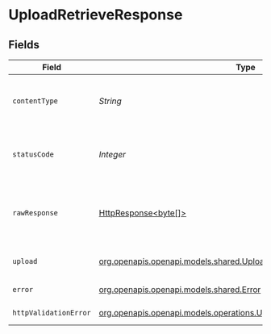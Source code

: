 # UploadRetrieveResponse


## Fields

| Field                                                                                                                                    | Type                                                                                                                                     | Required                                                                                                                                 | Description                                                                                                                              |
| ---------------------------------------------------------------------------------------------------------------------------------------- | ---------------------------------------------------------------------------------------------------------------------------------------- | ---------------------------------------------------------------------------------------------------------------------------------------- | ---------------------------------------------------------------------------------------------------------------------------------------- |
| `contentType`                                                                                                                            | *String*                                                                                                                                 | :heavy_check_mark:                                                                                                                       | HTTP response content type for this operation                                                                                            |
| `statusCode`                                                                                                                             | *Integer*                                                                                                                                | :heavy_check_mark:                                                                                                                       | HTTP response status code for this operation                                                                                             |
| `rawResponse`                                                                                                                            | [HttpResponse<byte[]>](https://docs.oracle.com/en/java/javase/11/docs/api/java.net.http/java/net/http/HttpResponse.html)                 | :heavy_check_mark:                                                                                                                       | Raw HTTP response; suitable for custom response parsing                                                                                  |
| `upload`                                                                                                                                 | [org.openapis.openapi.models.shared.Upload](../../models/shared/Upload.md)                                                               | :heavy_minus_sign:                                                                                                                       | Returns an upload object                                                                                                                 |
| `error`                                                                                                                                  | [org.openapis.openapi.models.shared.Error](../../models/shared/Error.md)                                                                 | :heavy_minus_sign:                                                                                                                       | Not Found Error                                                                                                                          |
| `httpValidationError`                                                                                                                    | [org.openapis.openapi.models.operations.UploadRetrieveHTTPValidationError](../../models/operations/UploadRetrieveHTTPValidationError.md) | :heavy_minus_sign:                                                                                                                       | Validation Error                                                                                                                         |
